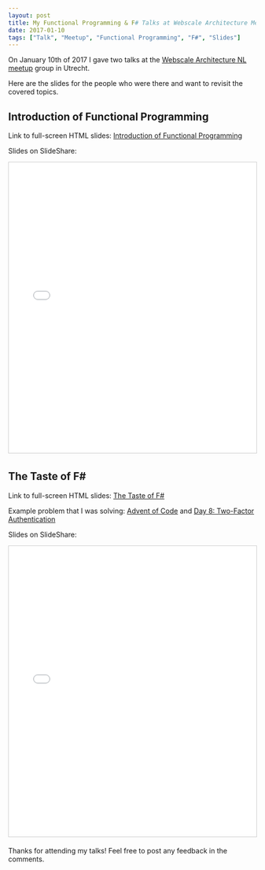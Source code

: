 ```yaml
---
layout: post
title: My Functional Programming & F# Talks at Webscale Architecture Meetup
date: 2017-01-10
tags: ["Talk", "Meetup", "Functional Programming", "F#", "Slides"]
---
```


On January 10th of 2017 I gave two talks at the
[Webscale Architecture NL meetup](https://www.meetup.com/Webscale-Architecture-NL/events/235727572/) group in Utrecht.

Here are the slides for the people who were there and want to revisit
the covered topics.

Introduction of Functional Programming
--------------------------------------

Link to full-screen HTML slides: 
[Introduction of Functional Programming](http://mikhail.io/talks/webscale-fp/)

Slides on SlideShare:
<iframe src="//www.slideshare.net/slideshow/embed_code/key/1L3y6bQDoibPrN" 
width="778" height="590" frameborder="0" marginwidth="0" marginheight="0" scrolling="no" 
style="border:1px solid #CCC; border-width:1px; margin-bottom:5px; max-width: 100%;" allowfullscreen> 
</iframe> 

The Taste of F#
---------------

Link to full-screen HTML slides: 
[The Taste of F#](http://mikhail.io/talks/webscale-fsharp/)

Example problem that I was solving: 
[Advent of Code](http://adventofcode.com) and 
[Day 8: Two-Factor Authentication](http://adventofcode.com/2016/day/8)

Slides on SlideShare:
<iframe src="//www.slideshare.net/slideshow/embed_code/key/jqd9mSKQdrkyYL" 
width="778" height="590" frameborder="0" marginwidth="0" marginheight="0" scrolling="no" 
style="border:1px solid #CCC; border-width:1px; margin-bottom:5px; max-width: 100%;" allowfullscreen> 
</iframe> 

Thanks for attending my talks! Feel free to post any feedback in the comments.
